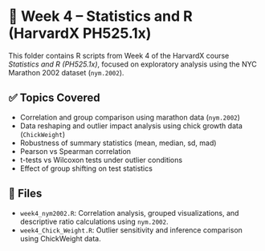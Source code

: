 # 📘 Week 4 – Statistics and R (HarvardX PH525.1x)

This folder contains R scripts from Week 4 of the HarvardX course *Statistics and R (PH525.1x)*, focused on exploratory analysis using the NYC Marathon 2002 dataset (`nym.2002`).

## ✅ Topics Covered

- Correlation and group comparison using marathon data (`nym.2002`)
- Data reshaping and outlier impact analysis using chick growth data (`ChickWeight`)
- Robustness of summary statistics (mean, median, sd, mad)
- Pearson vs Spearman correlation
- t-tests vs Wilcoxon tests under outlier conditions
- Effect of group shifting on test statistics

## 📁 Files

- `week4_nym2002.R`: Correlation analysis, grouped visualizations, and descriptive ratio calculations using `nym.2002`.
- `week4_Chick_Weight.R`: Outlier sensitivity and inference comparison using ChickWeight data.
